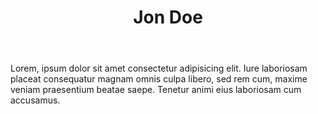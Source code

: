 ---
templateKey: user-page
path: /community/jon-doe

title: Jon Doe
body: >-
  Lorem, ipsum dolor sit amet consectetur adipisicing elit. Iure laboriosam placeat consequatur magnam omnis culpa libero, sed rem cum, maxime veniam praesentium beatae saepe. Tenetur animi eius laboriosam cum accusamus.
image: https://source.unsplash.com/collection/2068121/1920x1080
userRole: Senior Producer
avatar: http://i.pravatar.cc/300
tag: tutorial
newsTitle: Scopri di più
instagram:
  user: clockbeatsbrescia
instagramPhotos:
  - id: BndRVOTAUsf
  - id: BnXERRxFXXS
  - id: BnUfbKpgire
  - id: BnDt1NwDOaa
socials:
  instagram: https://instagram.com
  facebook: https://instagram.com
  soundcloud: https://instagram.com
  spotify: https://instagram.com
---